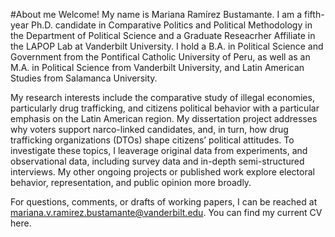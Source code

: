 #About me
Welcome! My name is Mariana Ramírez Bustamante. I am a fifth-year Ph.D. candidate in Comparative Politics and Political Methodology in the Department of Political Science  and a Graduate Reseacrher Affiliate in the LAPOP Lab at Vanderbilt University. I hold a B.A. in Political Science and Government from the Pontifical Catholic University of Peru, as well as an M.A. in Political Science from Vanderbilt University, and Latin American Studies from Salamanca University. 

My research interests include the comparative study of illegal economies, particularly drug trafficking, and citizens political behavior with a particular emphasis on the Latin American region. My dissertation project addresses why voters support narco-linked candidates, and, in turn, how drug trafficking organizations (DTOs) shape citizens’ political attitudes. To investigate these topics, I leaverage original data from experiments, and observational data, including survey data and in-depth semi-structured interviews. My other ongoing projects or published work explore electoral behavior, representation, and public opinion more broadly.

For questions, comments, or drafts of working papers, I can be reached at mariana.v.ramirez.bustamante@vanderbilt.edu. You can find my current CV here.
